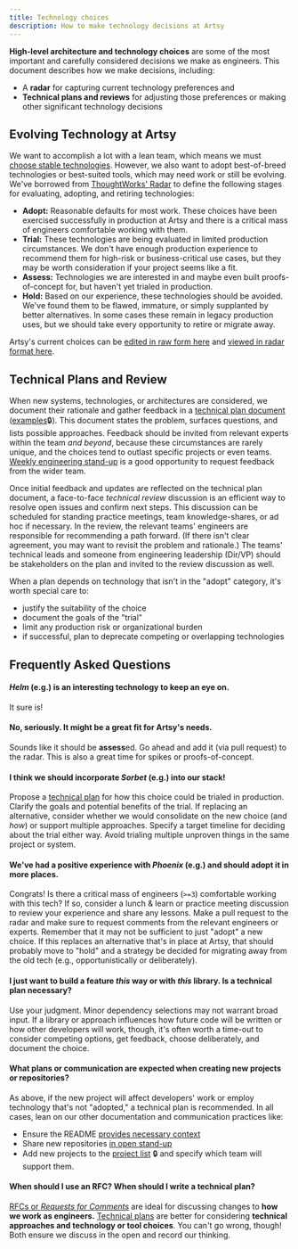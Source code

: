 ```yaml
---
title: Technology choices
description: How to make technology decisions at Artsy
---
```


**High-level architecture and technology choices** are some of the most important and carefully considered
decisions we make as engineers. This document describes how we make decisions, including:

- A **radar** for capturing current technology preferences and
- **Technical plans and reviews** for adjusting those preferences or making other significant technology decisions

## Evolving Technology at Artsy

We want to accomplish a lot with a lean team, which means we must
[choose stable technologies](http://boringtechnology.club/). However, we also want to adopt best-of-breed
technologies or best-suited tools, which may need work or still be evolving. We've borrowed from
[ThoughtWorks' Radar](https://www.thoughtworks.com/radar/faq) to define the following stages for evaluating,
adopting, and retiring technologies:

- **Adopt:** Reasonable defaults for most work. These choices have been exercised successfully in production at
  Artsy and there is a critical mass of engineers comfortable working with them.
- **Trial:** These technologies are being evaluated in limited production circumstances. We don't have enough
  production experience to recommend them for high-risk or business-critical use cases, but they may be worth
  consideration if your project seems like a fit.
- **Assess:** Technologies we are interested in and maybe even built proofs-of-concept for, but haven't yet trialed
  in production.
- **Hold:** Based on our experience, these technologies should be avoided. We've found them to be flawed, immature,
  or simply supplanted by better alternatives. In some cases these remain in legacy production uses, but we should
  take every opportunity to retire or migrate away.

Artsy's current choices can be [edited in raw form here](/playbooks/technology_radar/artsy-tech-radar.csv) and
[viewed in radar format here](https://radar.thoughtworks.com/?sheetId=https%3A%2F%2Fraw.githubusercontent.com%2Fartsy%2Freadme%2Fmain%2Fplaybooks%2Ftechnology_radar%2Fartsy-tech-radar.csv).

## Technical Plans and Review

When new systems, technologies, or architectures are considered, we document their rationale and gather feedback in
a [technical plan document](https://github.com/artsy/README/issues/245)
([examples](https://www.notion.so/artsy/Technical-Plans-f94b206fcec54cee8b4d864e67d5b70f)🔒). This document states
the problem, surfaces questions, and lists possible approaches. Feedback should be invited from relevant experts
within the team _and beyond_, because these circumstances are rarely unique, and the choices tend to outlast
specific projects or even teams. [Weekly engineering stand-up](/events/open-standup.md) is a good opportunity to
request feedback from the wider team.

Once initial feedback and updates are reflected on the technical plan document, a face-to-face _technical review_
discussion is an efficient way to resolve open issues and confirm next steps. This discussion can be scheduled for
standing practice meetings, team knowledge-shares, or ad hoc if necessary. In the review, the relevant teams'
engineers are responsible for recommending a path forward. (If there isn't clear agreement, you may want to revisit
the problem and rationale.) The teams' technical leads and someone from engineering leadership (Dir/VP) should be
stakeholders on the plan and invited to the review discussion as well.

When a plan depends on technology that isn't in the "adopt" category, it's worth special care to:

- justify the suitability of the choice
- document the goals of the "trial"
- limit any production risk or organizational burden
- if successful, plan to deprecate competing or overlapping technologies

## Frequently Asked Questions

#### _Helm_ (e.g.) is an interesting technology to keep an eye on.

It sure is!

#### No, seriously. It might be a great fit for Artsy's needs.

Sounds like it should be **assess**ed. Go ahead and add it (via pull request) to the radar. This is also a great
time for spikes or proofs-of-concept.

#### I think we should incorporate _Sorbet_ (e.g.) into our stack!

Propose a [technical plan](#technical-plans-and-review) for how this choice could be trialed in production. Clarify
the goals and potential benefits of the trial. If replacing an alternative, consider whether we would consolidate
on the new choice (and _how_) or support multiple approaches. Specify a target timeline for deciding about the
trial either way. Avoid trialing multiple unproven things in the same project or system.

#### We've had a positive experience with _Phoenix_ (e.g.) and should adopt it in more places.

Congrats! Is there a critical mass of engineers (`>=3`) comfortable working with this tech? If so, consider a lunch
& learn or practice meeting discussion to review your experience and share any lessons. Make a pull request to the
radar and make sure to request comments from the relevant engineers or experts. Remember that it may not be
sufficient to just "adopt" a new choice. If this replaces an alternative that's in place at Artsy, that should
probably move to "hold" and a strategy be decided for migrating away from the old tech (e.g., opportunistically or
deliberately).

#### I just want to build a feature _this_ way or with _this_ library. Is a technical plan necessary?

Use your judgment. Minor dependency selections may not warrant broad input. If a library or approach influences how
future code will be written or how other developers will work, though, it's often worth a time-out to consider
competing options, get feedback, choose deliberately, and document the choice.

#### What plans or communication are expected when creating new projects or repositories?

As above, if the new project will affect developers' work or employ technology that's not "adopted," a technical
plan is recommended. In all cases, lean on our other documentation and communication practices like:

- Ensure the README
  [provides necessary context](https://github.com/artsy/README/blob/c4bc55cfd6bb7b768cc9aef0e99f35bf175cbb33/playbooks/documentation.md#readmes)
- Share new repositories
  [in open stand-up](https://github.com/artsy/README/blob/c4bc55cfd6bb7b768cc9aef0e99f35bf175cbb33/events/open-standup.md)
- Add new projects to the
  [project list](https://www.notion.so/artsy/17c4b550458a4cb8bcbf1b68060d63e6?v=3604e2682d024b64bde705abb2facebd)
  🔒 and specify which team will support them.

#### When should I use an RFC? When should I write a technical plan?

[RFCs or _Requests for Comments_](https://github.com/artsy/README/blob/master/playbooks/rfcs.md) are ideal for
discussing changes to **how we work as engineers.** [Technical plans](https://github.com/artsy/README/issues/245)
are better for considering **technical approaches and technology or tool choices**. You can't go wrong, though!
Both ensure we discuss in the open and record our thinking.

